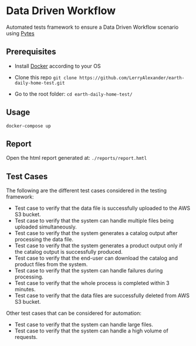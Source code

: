 # Data Driven Workflow
Automated tests framework to ensure a Data Driven Workflow scenario using [Pytes](https://docs.pytest.org/en/7.2.x/)

## Prerequisites

* Install [Docker](https://docs.docker.com/get-docker/) according to your OS

* Clone this repo `git clone https://github.com/LerryAlexander/earth-daily-home-test.git` 
* Go to the root folder: `cd earth-daily-home-test/`

## Usage

```
docker-compose up
```

## Report

Open the html report generated at: `./reports/report.hmtl`

## Test Cases

The following are the different test cases considered in the testing framework:

* Test case to verify that the data file is successfully uploaded to the AWS S3 bucket.
* Test case to verify that the system can handle multiple files being uploaded simultaneously.
* Test case to verify that the system generates a catalog output after processing the data file.
* Test case to verify that the system generates a product output only if the catalog output is successfully produced.
* Test case to verify that the end-user can download the catalog and product files from the system.
* Test case to verify that the system can handle failures during processing.
* Test case to verify that the whole process is completed within 3 minutes.
* Test case to verify that the data files are successfully deleted from AWS S3 bucket.

Other test cases that can be considered for automation:

* Test case to verify that the system can handle large files.
* Test case to verify that the system can handle a high volume of requests.
